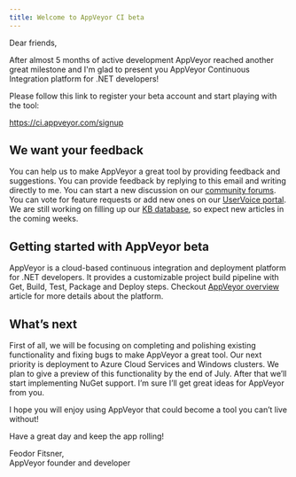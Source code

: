 ```yaml
---
title: Welcome to AppVeyor CI beta
---
```


Dear friends,

After almost 5 months of active development AppVeyor reached another great
milestone and I'm glad to present you AppVeyor Continuous Integration platform
for .NET developers!

Please follow this link to register your beta account and start playing with
the tool:

<https://ci.appveyor.com/signup>

## We want your feedback

You can help us to make AppVeyor a great tool by providing feedback and suggestions.
You can provide feedback by replying to this email and writing directly to me.
You can start a new discussion on our [community forums](https://appveyor.tenderapp.com/discussions).
You can vote for feature requests or add new ones on our [UserVoice portal](https://appveyor.uservoice.com/).
We are still working on filling up our [KB database](https://appveyor.tenderapp.com/kb),
so expect new articles in the coming weeks.

## Getting started with AppVeyor beta

AppVeyor is a cloud-based continuous integration and deployment platform for
.NET developers. It provides a customizable project build pipeline with Get,
Build, Test, Package and Deploy steps.
Checkout [AppVeyor overview](https://appveyor.tenderapp.com/kb/getting-started/appveyor-overview)
article for more details about the platform.

## What’s next

First of all, we will be focusing on completing and polishing existing
functionality and fixing bugs to make AppVeyor a great tool. Our next priority
is deployment to Azure Cloud Services and Windows clusters. We plan to give a
preview of this functionality by the end of July. After that we’ll start
implementing NuGet support. I’m sure I’ll get great ideas for AppVeyor from you.

I hope you will enjoy using AppVeyor that could become a tool you can’t live
without!

Have a great day and keep the app rolling!

Feodor Fitsner,<br/>
AppVeyor founder and developer
